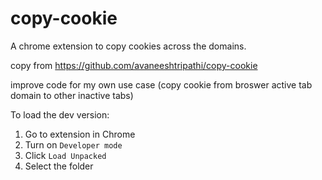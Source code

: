 # copy-cookie

A chrome extension to copy cookies across the domains.

copy from https://github.com/avaneeshtripathi/copy-cookie

improve code for my own use case (copy cookie from broswer active tab domain to other inactive tabs)

To load the dev version:

1. Go to extension in Chrome
2. Turn on `Developer mode`
3. Click `Load Unpacked`
4. Select the folder